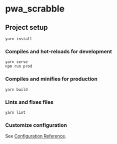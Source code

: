 # pwa_scrabble

## Project setup

```
yarn install
```

### Compiles and hot-reloads for development

```
yarn serve
npm run prod
```

### Compiles and minifies for production

```
yarn build
```

### Lints and fixes files

```
yarn lint
```

### Customize configuration

See [Configuration Reference](https://cli.vuejs.org/config/).

